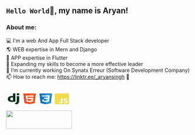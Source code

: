 ## `Hello World`👋, my name is Aryan!


### About me: <br>
💻 I'm a web And App Full Stack developer <br>
🌎 WEB expertise in Mern and Django <br>
📱 APP expertise in Flutter <br>
💽 Expanding my skills to become a more effective leader  <br>
🌱 I’m currently working On Synatx Erreur (Software Development Company) <br>
📫 How to reach me: https://linktr.ee/_aryansingh 🔗
<div style="display: inline_block"><br>
  <img align="center" height="30" width="40" src="https://raw.githubusercontent.com/devicons/devicon/master/icons/django/django-plain.svg">
  <img align="center" height="30" width="40" src="https://raw.githubusercontent.com/devicons/devicon/master/icons/html5/html5-original.svg">
  <img align="center" height="30" width="40" src="https://raw.githubusercontent.com/devicons/devicon/master/icons/css3/css3-original.svg">
  <img align="center" height="30" width="40" src="https://raw.githubusercontent.com/devicons/devicon/master/icons/javascript/javascript-plain.svg"> <br> <br>
  <img align="center" height="50" width="180" src="https://upload.wikimedia.org/wikipedia/commons/9/94/MERN-logo.png">
 </div>

